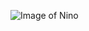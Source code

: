 ![Image of Nino](https://www.google.com/imgres?imgurl=http%3A%2F%2Fup.gc-img.net%2Fpost_img_web%2F2014%2F11%2Ff70e0206e1fdbc4af206bd0242416df9_27209.jpeg&imgrefurl=http%3A%2F%2Fminuskakugo.blogspot.com%2F2014%2F11%2Fninomiya-kazunari-has-best-skin-in.html&docid=_nHmJQyC4h33yM&tbnid=qp44PoIzxdzUTM%3A&vet=10ahUKEwjx1bfR6YbfAhUll1QKHSKKARgQMwimASgwMDA..i&w=500&h=498&bih=771&biw=1368&q=ninomiya%20kazunari&ved=0ahUKEwjx1bfR6YbfAhUll1QKHSKKARgQMwimASgwMDA&iact=mrc&uact=8)
